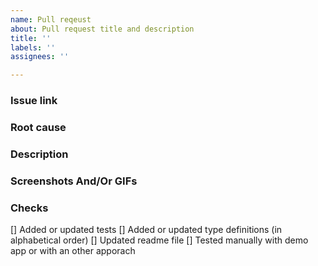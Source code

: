 ```yaml
---
name: Pull reqeust
about: Pull request title and description
title: ''
labels: ''
assignees: ''

---
```


### Issue link
<!-- Mention issue link if available -->

### Root cause
<!-- Please describe the root cause you have identified for above mentioned issue -->

### Description 
<!--  Describe you code change and logic to help reviewers and future devs-->

### Screenshots And/Or GIFs
<!-- Please attach screenshots of before fix and after fix -->

### Checks

[] Added or updated tests
[] Added or updated type definitions (in alphabetical order)
[] Updated readme file
[] Tested manually with demo app or with an other apporach